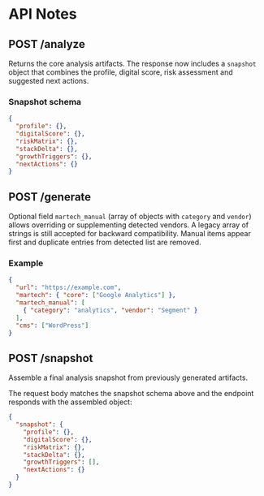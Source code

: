 # API Notes

## POST /analyze

Returns the core analysis artifacts. The response now includes a
`snapshot` object that combines the profile, digital score, risk
assessment and suggested next actions.

### Snapshot schema

```json
{
  "profile": {},
  "digitalScore": {},
  "riskMatrix": {},
  "stackDelta": {},
  "growthTriggers": {},
  "nextActions": {}
}
```

## POST /generate

Optional field `martech_manual` (array of objects with `category` and `vendor`) allows overriding or supplementing detected vendors. A legacy array of strings is still accepted for backward compatibility. Manual items appear first and duplicate entries from detected list are removed.

### Example

```json
{
  "url": "https://example.com",
  "martech": { "core": ["Google Analytics"] },
  "martech_manual": [
    { "category": "analytics", "vendor": "Segment" }
  ],
  "cms": ["WordPress"]
}
```

## POST /snapshot

Assemble a final analysis snapshot from previously generated artifacts.

The request body matches the snapshot schema above and the endpoint responds
with the assembled object:

```json
{
  "snapshot": {
    "profile": {},
    "digitalScore": {},
    "riskMatrix": {},
    "stackDelta": {},
    "growthTriggers": [],
    "nextActions": {}
  }
}
```
